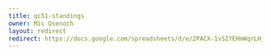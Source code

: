 ```yaml
---
title: qc51-standings
owner: Mic Qsenoch
layout: redirect
redirect: https://docs.google.com/spreadsheets/d/e/2PACX-1vSIYEHmWqrLHjsMMgcvKf2SD-ludvdDl3nV2Ig9bapUHNbjEqw9cF4d_xwmErGJDL5mglPAVYe2ZATz/pubhtml
---
```

